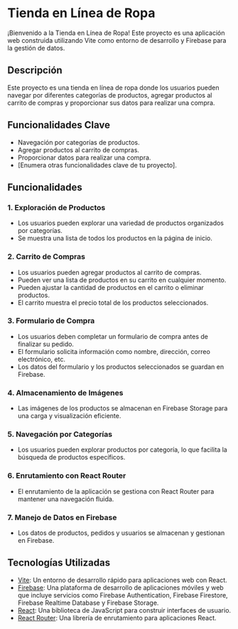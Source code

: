 # Tienda en Línea de Ropa

¡Bienvenido a la Tienda en Línea de Ropa! Este proyecto es una aplicación web construida utilizando Vite como entorno de desarrollo y Firebase para la gestión de datos.

## Descripción

Este proyecto es una tienda en línea de ropa donde los usuarios pueden navegar por diferentes categorías de productos, agregar productos al carrito de compras y proporcionar sus datos para realizar una compra.

## Funcionalidades Clave

- Navegación por categorías de productos.
- Agregar productos al carrito de compras.
- Proporcionar datos para realizar una compra.
- [Enumera otras funcionalidades clave de tu proyecto].
## Funcionalidades

### 1. Exploración de Productos

- Los usuarios pueden explorar una variedad de productos organizados por categorías.
- Se muestra una lista de todos los productos en la página de inicio.

### 2. Carrito de Compras

- Los usuarios pueden agregar productos al carrito de compras.
- Pueden ver una lista de productos en su carrito en cualquier momento.
- Pueden ajustar la cantidad de productos en el carrito o eliminar productos.
- El carrito muestra el precio total de los productos seleccionados.

### 3. Formulario de Compra

- Los usuarios deben completar un formulario de compra antes de finalizar su pedido.
- El formulario solicita información como nombre, dirección, correo electrónico, etc.
- Los datos del formulario y los productos seleccionados se guardan en Firebase.

### 4. Almacenamiento de Imágenes

- Las imágenes de los productos se almacenan en Firebase Storage para una carga y visualización eficiente.

### 5. Navegación por Categorías

- Los usuarios pueden explorar productos por categoría, lo que facilita la búsqueda de productos específicos.

### 6. Enrutamiento con React Router

- El enrutamiento de la aplicación se gestiona con React Router para mantener una navegación fluida.

### 7. Manejo de Datos en Firebase

- Los datos de productos, pedidos y usuarios se almacenan y gestionan en Firebase.


## Tecnologías Utilizadas

- [Vite](https://vitejs.dev/): Un entorno de desarrollo rápido para aplicaciones web con React.
- [Firebase](https://firebase.google.com/): Una plataforma de desarrollo de aplicaciones móviles y web que incluye servicios como Firebase Authentication, Firebase Firestore, Firebase Realtime Database y Firebase Storage.
- [React](https://es.reactjs.org/): Una biblioteca de JavaScript para construir interfaces de usuario.
- [React Router](https://reactrouter.com/): Una librería de enrutamiento para aplicaciones React.
